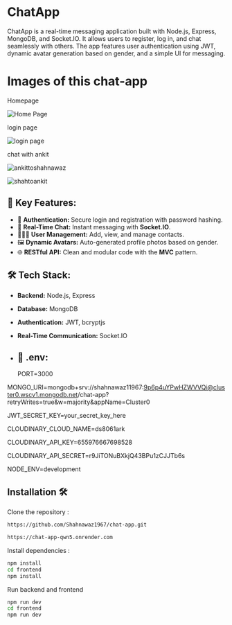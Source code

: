 
# ChatApp

ChatApp is a real-time messaging application built with Node.js, Express, MongoDB, and Socket.IO. It allows users to register, log in, and chat seamlessly with others. The app features user authentication using JWT, dynamic avatar generation based on gender, and a simple UI for messaging.

# Images of this chat-app
Homepage

![Home Page](https://github.com/user-attachments/assets/b71df83f-9129-4967-a40b-46fb4e80b896)

login page

![login page](https://github.com/user-attachments/assets/963cb978-d227-4fd5-8f2b-c90a502eb133)

chat with ankit


![ankittoshahnawaz](https://github.com/user-attachments/assets/52572352-68e2-4cec-9307-5768e1e5feb7)

![shahtoankit](https://github.com/user-attachments/assets/efc0caab-1d9f-413c-851e-ce648ca671f8)


## 🌟 Key Features:
- 🔐 **Authentication:** Secure login and registration with password hashing.
- 💬 **Real-Time Chat:** Instant messaging with **Socket.IO**.
- 🧑‍🤝‍🧑 **User Management:** Add, view, and manage contacts.
- 🖼️ **Dynamic Avatars:** Auto-generated profile photos based on gender.
- 🌐 **RESTful API:** Clean and modular code with the **MVC** pattern.
  
 
## 🛠️ Tech Stack:
- **Backend:** Node.js, Express
- **Database:** MongoDB
- **Authentication:** JWT, bcryptjs
- **Real-Time Communication:** Socket.IO
- ## 🌟 .env:

   PORT=3000
  
 MONGO_URI=mongodb+srv://shahnawaz11967:9p6p4uYPwHZWVVQi@cluster0.wscv1.mongodb.net/chat-app?retryWrites=true&w=majority&appName=Cluster0

 JWT_SECRET_KEY=your_secret_key_here

 CLOUDINARY_CLOUD_NAME=ds8061ark

 CLOUDINARY_API_KEY=655976667698528

 CLOUDINARY_API_SECRET=r9JiTONuBXkjQ43BPu1zCJJTb6s

 NODE_ENV=development



## Installation 🛠️

Clone the repository : 

```bash
https://github.com/Shahnawaz1967/chat-app.git
```

```bash
https://chat-app-qwn5.onrender.com
```


Install dependencies :
```bash
npm install
cd frontend
npm install
```

Run backend and frontend
```bash
npm run dev
cd frontend
npm run dev
```


